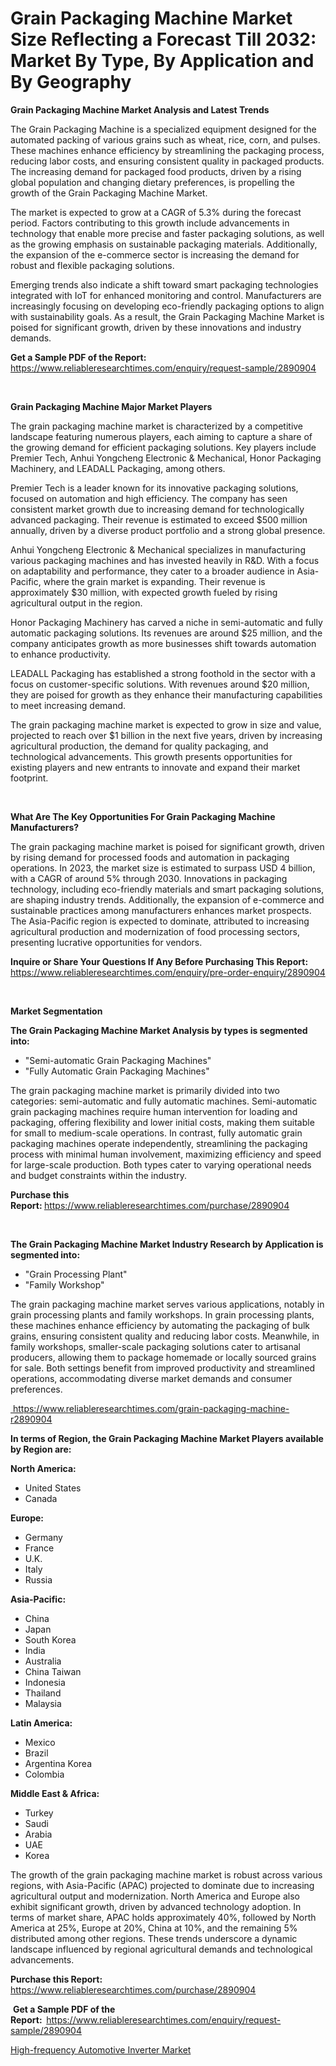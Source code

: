 <p><h1>Grain Packaging Machine Market Size Reflecting a Forecast Till 2032: Market By Type, By Application and By Geography</h1></p><p><strong>Grain Packaging Machine Market Analysis and Latest Trends</strong></p>
<p><p>The Grain Packaging Machine is a specialized equipment designed for the automated packing of various grains such as wheat, rice, corn, and pulses. These machines enhance efficiency by streamlining the packaging process, reducing labor costs, and ensuring consistent quality in packaged products. The increasing demand for packaged food products, driven by a rising global population and changing dietary preferences, is propelling the growth of the Grain Packaging Machine Market.</p><p>The market is expected to grow at a CAGR of 5.3% during the forecast period. Factors contributing to this growth include advancements in technology that enable more precise and faster packaging solutions, as well as the growing emphasis on sustainable packaging materials. Additionally, the expansion of the e-commerce sector is increasing the demand for robust and flexible packaging solutions. </p><p>Emerging trends also indicate a shift toward smart packaging technologies integrated with IoT for enhanced monitoring and control. Manufacturers are increasingly focusing on developing eco-friendly packaging options to align with sustainability goals. As a result, the Grain Packaging Machine Market is poised for significant growth, driven by these innovations and industry demands.</p></p>
<p><strong>Get a Sample PDF of the Report:&nbsp;</strong> <a href="https://www.reliableresearchtimes.com/enquiry/request-sample/2890904?utm_campaign=1950&utm_medium=2&utm_source=Github&utm_content=ia&utm_term=14032025&utm_id=grain-packaging-machine">https://www.reliableresearchtimes.com/enquiry/request-sample/2890904</a></p>
<p>&nbsp;</p>
<p><strong>Grain Packaging Machine Major Market Players</strong></p>
<p><p>The grain packaging machine market is characterized by a competitive landscape featuring numerous players, each aiming to capture a share of the growing demand for efficient packaging solutions. Key players include Premier Tech, Anhui Yongcheng Electronic & Mechanical, Honor Packaging Machinery, and LEADALL Packaging, among others.</p><p>Premier Tech is a leader known for its innovative packaging solutions, focused on automation and high efficiency. The company has seen consistent market growth due to increasing demand for technologically advanced packaging. Their revenue is estimated to exceed $500 million annually, driven by a diverse product portfolio and a strong global presence.</p><p>Anhui Yongcheng Electronic & Mechanical specializes in manufacturing various packaging machines and has invested heavily in R&D. With a focus on adaptability and performance, they cater to a broader audience in Asia-Pacific, where the grain market is expanding. Their revenue is approximately $30 million, with expected growth fueled by rising agricultural output in the region.</p><p>Honor Packaging Machinery has carved a niche in semi-automatic and fully automatic packaging solutions. Its revenues are around $25 million, and the company anticipates growth as more businesses shift towards automation to enhance productivity.</p><p>LEADALL Packaging has established a strong foothold in the sector with a focus on customer-specific solutions. With revenues around $20 million, they are poised for growth as they enhance their manufacturing capabilities to meet increasing demand.</p><p>The grain packaging machine market is expected to grow in size and value, projected to reach over $1 billion in the next five years, driven by increasing agricultural production, the demand for quality packaging, and technological advancements. This growth presents opportunities for existing players and new entrants to innovate and expand their market footprint.</p></p>
<p>&nbsp;</p>
<p><strong>What Are The Key Opportunities For Grain Packaging Machine Manufacturers?</strong></p>
<p><p>The grain packaging machine market is poised for significant growth, driven by rising demand for processed foods and automation in packaging operations. In 2023, the market size is estimated to surpass USD 4 billion, with a CAGR of around 5% through 2030. Innovations in packaging technology, including eco-friendly materials and smart packaging solutions, are shaping industry trends. Additionally, the expansion of e-commerce and sustainable practices among manufacturers enhances market prospects. The Asia-Pacific region is expected to dominate, attributed to increasing agricultural production and modernization of food processing sectors, presenting lucrative opportunities for vendors.</p></p>
<p><strong>Inquire or Share Your Questions If Any Before Purchasing This Report:</strong> <a href="https://www.reliableresearchtimes.com/enquiry/pre-order-enquiry/2890904?utm_campaign=1950&utm_medium=2&utm_source=Github&utm_content=ia&utm_term=14032025&utm_id=grain-packaging-machine">https://www.reliableresearchtimes.com/enquiry/pre-order-enquiry/2890904</a></p>
<p>&nbsp;</p>
<p><strong>Market Segmentation</strong></p>
<p><strong>The Grain Packaging Machine Market Analysis by types is segmented into:</strong></p>
<p><ul><li>"Semi-automatic Grain Packaging Machines"</li><li>"Fully Automatic Grain Packaging Machines"</li></ul></p>
<p><p>The grain packaging machine market is primarily divided into two categories: semi-automatic and fully automatic machines. Semi-automatic grain packaging machines require human intervention for loading and packaging, offering flexibility and lower initial costs, making them suitable for small to medium-scale operations. In contrast, fully automatic grain packaging machines operate independently, streamlining the packaging process with minimal human involvement, maximizing efficiency and speed for large-scale production. Both types cater to varying operational needs and budget constraints within the industry.</p></p>
<p><strong>Purchase this Report:&nbsp;</strong><a href="https://www.reliableresearchtimes.com/purchase/2890904?utm_campaign=1950&utm_medium=2&utm_source=Github&utm_content=ia&utm_term=14032025&utm_id=grain-packaging-machine">https://www.reliableresearchtimes.com/purchase/2890904</a></p>
<p>&nbsp;</p>
<p><strong>The Grain Packaging Machine Market Industry Research by Application is segmented into:</strong></p>
<p><ul><li>"Grain Processing Plant"</li><li>"Family Workshop"</li></ul></p>
<p><p>The grain packaging machine market serves various applications, notably in grain processing plants and family workshops. In grain processing plants, these machines enhance efficiency by automating the packaging of bulk grains, ensuring consistent quality and reducing labor costs. Meanwhile, in family workshops, smaller-scale packaging solutions cater to artisanal producers, allowing them to package homemade or locally sourced grains for sale. Both settings benefit from improved productivity and streamlined operations, accommodating diverse market demands and consumer preferences.</p></p>
<p><a href="https://www.reliableresearchtimes.com/grain-packaging-machine-r2890904?utm_campaign=1950&utm_medium=2&utm_source=Github&utm_content=ia&utm_term=14032025&utm_id=grain-packaging-machine">&nbsp;https://www.reliableresearchtimes.com/grain-packaging-machine-r2890904</a></p>
<p><strong>In terms of Region, the Grain Packaging Machine Market Players available by Region are:</strong></p>
<p>
    <p> <strong> North America: </strong>
        <ul>
            <li>United States</li>
            <li>Canada</li>
        </ul>
        </p> 
    <p> <strong> Europe: </strong>
        <ul>
            <li>Germany</li>
            <li>France</li>
            <li>U.K.</li>
            <li>Italy</li>
            <li>Russia</li>
        </ul>
        </p> 
    <p> <strong> Asia-Pacific: </strong>
        <ul>
            <li>China</li>
            <li>Japan</li>
            <li>South Korea</li>
            <li>India</li>
            <li>Australia</li>
            <li>China Taiwan</li>
            <li>Indonesia</li>
            <li>Thailand</li>
            <li>Malaysia</li>
        </ul>
        </p> 
    <p> <strong> Latin America: </strong>
        <ul>
            <li>Mexico</li>
            <li>Brazil</li>
            <li>Argentina Korea</li>
            <li>Colombia</li>
        </ul>
        </p> 
    <p> <strong> Middle East & Africa: </strong>
        <ul>
            <li>Turkey</li>
            <li>Saudi</li>
            <li>Arabia</li>
            <li>UAE</li>
            <li>Korea</li>
        </ul>
    </p>
    </p>
<p><p>The growth of the grain packaging machine market is robust across various regions, with Asia-Pacific (APAC) projected to dominate due to increasing agricultural output and modernization. North America and Europe also exhibit significant growth, driven by advanced technology adoption. In terms of market share, APAC holds approximately 40%, followed by North America at 25%, Europe at 20%, China at 10%, and the remaining 5% distributed among other regions. These trends underscore a dynamic landscape influenced by regional agricultural demands and technological advancements.</p></p>
<p><strong>Purchase this Report: </strong><a href="https://www.reliableresearchtimes.com/purchase/2890904?utm_campaign=1950&utm_medium=2&utm_source=Github&utm_content=ia&utm_term=14032025&utm_id=grain-packaging-machine">https://www.reliableresearchtimes.com/purchase/2890904</a></p>
<p>&nbsp;<strong>Get a Sample PDF of the Report:&nbsp;&nbsp;</strong><a href="https://www.reliableresearchtimes.com/enquiry/request-sample/2890904?utm_campaign=1950&utm_medium=2&utm_source=Github&utm_content=ia&utm_term=14032025&utm_id=grain-packaging-machine">https://www.reliableresearchtimes.com/enquiry/request-sample/2890904</a></p>
<p><strong></strong></p>
<p><p><a href="https://github.com/kaidaloeckf7/Market-Research-Report-List-1/blob/main/high-frequency-automotive-inverter-market.md?utm_campaign=1950&utm_medium=2&utm_source=Github&utm_content=ia&utm_term=14032025&utm_id=grain-packaging-machine">High-frequency Automotive Inverter Market</a></p></p>